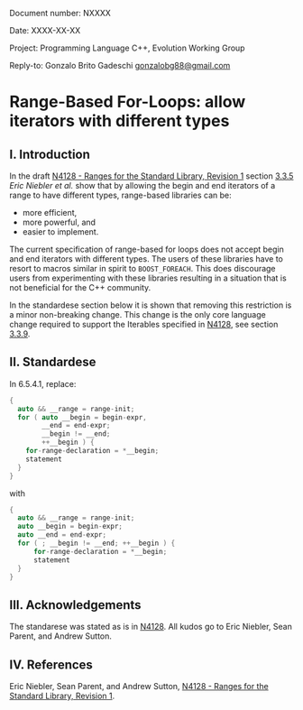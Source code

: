 Document number:	NXXXX

Date:	XXXX-XX-XX

Project:	Programming Language C++, Evolution Working Group

Reply-to:	Gonzalo Brito Gadeschi <gonzalobg88@gmail.com>

# Range-Based For-Loops: allow iterators with different types

## I. Introduction

In the draft [N4128 - Ranges for the Standard Library, Revision 1](http://www.open-std.org/jtc1/sc22/wg21/docs/papers/2014/n4128.html) section [3.3.5](http://www.open-std.org/jtc1/sc22/wg21/docs/papers/2014/n4128.html#an-iterables-end-may-have-a-different-type-than-its-begin) *Eric Niebler et al.* show that by allowing the begin and end iterators of a range to have different types, range-based libraries can be:

- more efficient,
- more powerful, and
- easier to implement. 
 
The current specification of range-based for loops does not accept begin and end iterators with different types. The users of these libraries have to resort to macros similar in spirit to `BOOST_FOREACH`. This does discourage users from experimenting with these libraries resulting in a situation that is not beneficial for the C++ community.

In the standardese section below it is shown that removing this restriction is a minor non-breaking change. This change is the only core language change required to support the Iterables specified in [N4128](http://www.open-std.org/jtc1/sc22/wg21/docs/papers/2014/n4128.html), see section [3.3.9](http://www.open-std.org/jtc1/sc22/wg21/docs/papers/2014/n4128.html#range-based-for-loop-is-changed-to-accommodate-sentinels).

## II. Standardese

In 6.5.4.1, replace: 

```c++
{
  auto && __range = range-init;
  for ( auto __begin = begin-expr,
        __end = end-expr;
        __begin != __end;
        ++__begin ) {
    for-range-declaration = *__begin;
    statement
  }
}
```

with

```c++
{
  auto && __range = range-init;
  auto __begin = begin-expr;
  auto __end = end-expr;
  for ( ; __begin != __end; ++__begin ) {
      for-range-declaration = *__begin;
      statement
  }
}
```


## III. Acknowledgements

The standarese was stated as is in [N4128](http://www.open-std.org/jtc1/sc22/wg21/docs/papers/2014/n4128.html). All kudos go to Eric Niebler, Sean Parent, and Andrew Sutton.

## IV. References

Eric Niebler, Sean Parent, and Andrew Sutton, [N4128 - Ranges for the Standard Library, Revision 1](http://www.open-std.org/jtc1/sc22/wg21/docs/papers/2014/n4128.html).
